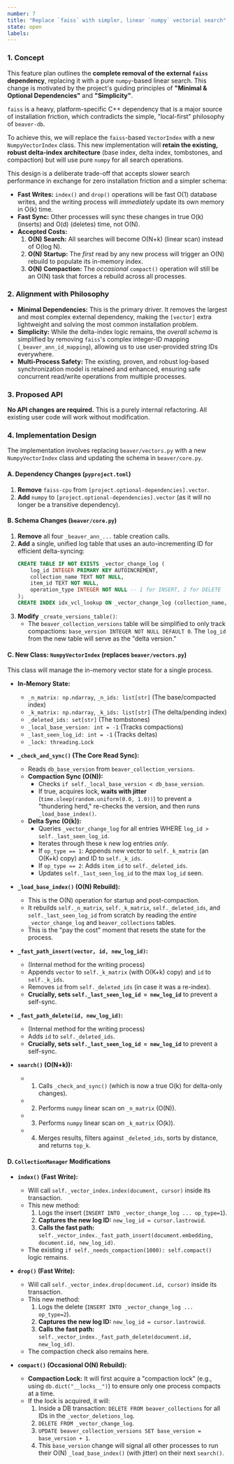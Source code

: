 ```yaml
---
number: 7
title: "Replace `faiss` with simpler, linear `numpy` vectorial search"
state: open
labels:
---
```


### 1. Concept

This feature plan outlines the **complete removal of the external `faiss` dependency**, replacing it with a pure `numpy`-based linear search. This change is motivated by the project's guiding principles of **"Minimal & Optional Dependencies"** and **"Simplicity"**.

`faiss` is a heavy, platform-specific C++ dependency that is a major source of installation friction, which contradicts the simple, "local-first" philosophy of `beaver-db`.

To achieve this, we will replace the `faiss`-based `VectorIndex` with a new `NumpyVectorIndex` class. This new implementation will **retain the existing, robust delta-index architecture** (base index, delta index, tombstones, and compaction) but will use pure `numpy` for all search operations.

This design is a deliberate trade-off that accepts slower search performance in exchange for zero installation friction and a simpler schema:

  * **Fast Writes:** `index()` and `drop()` operations will be fast O(1) database writes, and the writing process will *immediately* update its own memory in O(k) time.
  * **Fast Sync:** Other processes will sync these changes in true O(k) (inserts) and O(d) (deletes) time, not O(N).
  * **Accepted Costs:**
    1.  **O(N) Search:** All searches will become O(N+k) (linear scan) instead of O(log N).
    2.  **O(N) Startup:** The *first* read by any new process will trigger an O(N) rebuild to populate its in-memory index.
    3.  **O(N) Compaction:** The *occasional* `compact()` operation will still be an O(N) task that forces a rebuild across all processes.

### 2. Alignment with Philosophy

  * **Minimal Dependencies:** This is the primary driver. It removes the largest and most complex external dependency, making the `[vector]` extra lightweight and solving the most common installation problem.
  * **Simplicity:** While the delta-index logic remains, the *overall schema* is simplified by removing `faiss`'s complex integer-ID mapping (`_beaver_ann_id_mapping`), allowing us to use user-provided string IDs everywhere.
  * **Multi-Process Safety:** The existing, proven, and robust log-based synchronization model is retained and enhanced, ensuring safe concurrent read/write operations from multiple processes.

### 3. Proposed API

**No API changes are required.** This is a purely internal refactoring. All existing user code will work without modification.

### 4. Implementation Design

The implementation involves replacing `beaver/vectors.py` with a new `NumpyVectorIndex` class and updating the schema in `beaver/core.py`.

#### A. Dependency Changes (`pyproject.toml`)

1.  **Remove** `faiss-cpu` from `[project.optional-dependencies].vector`.
2.  **Add** `numpy` to `[project.optional-dependencies].vector` (as it will no longer be a transitive dependency).

#### B. Schema Changes (`beaver/core.py`)

1.  **Remove** all four `_beaver_ann_...` table creation calls.
2.  **Add** a single, unified log table that uses an auto-incrementing ID for efficient delta-syncing:
    ```sql
    CREATE TABLE IF NOT EXISTS _vector_change_log (
        log_id INTEGER PRIMARY KEY AUTOINCREMENT,
        collection_name TEXT NOT NULL,
        item_id TEXT NOT NULL,
        operation_type INTEGER NOT NULL -- 1 for INSERT, 2 for DELETE
    );
    CREATE INDEX idx_vcl_lookup ON _vector_change_log (collection_name, log_id);
    ```
3.  **Modify** `_create_versions_table()`:
      * The `beaver_collection_versions` table will be simplified to only track compactions: `base_version INTEGER NOT NULL DEFAULT 0`. The `log_id` from the new table will serve as the "delta version."

#### C. New Class: `NumpyVectorIndex` (replaces `beaver/vectors.py`)

This class will manage the in-memory vector state for a single process.

  * **In-Memory State:**

      * `_n_matrix: np.ndarray`, `_n_ids: list[str]` (The base/compacted index)
      * `_k_matrix: np.ndarray`, `_k_ids: list[str]` (The delta/pending index)
      * `_deleted_ids: set[str]` (The tombstones)
      * `_local_base_version: int = -1` (Tracks compactions)
      * `_last_seen_log_id: int = -1` (Tracks deltas)
      * `_lock: threading.Lock`

  * **`_check_and_sync()` (The Core Read Sync):**

      * Reads `db_base_version` from `beaver_collection_versions`.
      * **Compaction Sync (O(N)):**
          * Checks `if self._local_base_version < db_base_version`.
          * If true, acquires lock, **waits with jitter** (`time.sleep(random.uniform(0.0, 1.0))`) to prevent a "thundering herd," re-checks the version, and then runs `_load_base_index()`.
      * **Delta Sync (O(k)):**
          * Queries `_vector_change_log` for all entries WHERE `log_id > self._last_seen_log_id`.
          * Iterates through these `k` new log entries *only*.
          * If `op_type == 1`: Appends new vector to `self._k_matrix` (an O(K+k) copy) and ID to `self._k_ids`.
          * If `op_type == 2`: Adds `item_id` to `self._deleted_ids`.
          * Updates `self._last_seen_log_id` to the max `log_id` seen.

  * **`_load_base_index()` (O(N) Rebuild):**

      * This is the O(N) operation for startup and post-compaction.
      * It rebuilds `self._n_matrix`, `self._k_matrix`, `self._deleted_ids`, and `self._last_seen_log_id` from scratch by reading the *entire* `_vector_change_log` and `beaver_collections` tables.
      * This is the "pay the cost" moment that resets the state for the process.

  * **`_fast_path_insert(vector, id, new_log_id)`:**

      * (Internal method for the writing process)
      * Appends `vector` to `self._k_matrix` (with O(K+k) copy) and `id` to `self._k_ids`.
      * Removes `id` from `self._deleted_ids` (in case it was a re-index).
      * **Crucially, sets `self._last_seen_log_id = new_log_id`** to prevent a self-sync.

  * **`_fast_path_delete(id, new_log_id)`:**

      * (Internal method for the writing process)
      * Adds `id` to `self._deleted_ids`.
      * **Crucially, sets `self._last_seen_log_id = new_log_id`** to prevent a self-sync.

  * **`search()` (O(N+k)):**

      * 1.  Calls `_check_and_sync()` (which is now a true O(k) for delta-only changes).
      * 2.  Performs `numpy` linear scan on `_n_matrix` (O(N)).
      * 3.  Performs `numpy` linear scan on `_k_matrix` (O(k)).
      * 4.  Merges results, filters against `_deleted_ids`, sorts by distance, and returns `top_k`.

#### D. `CollectionManager` Modifications

  * **`index()` (Fast Write):**

      * Will call `self._vector_index.index(document, cursor)` inside its transaction.
      * This new method:
        1.  Logs the insert (`INSERT INTO _vector_change_log ... op_type=1`).
        2.  **Captures the new log ID:** `new_log_id = cursor.lastrowid`.
        3.  **Calls the fast path:** `self._vector_index._fast_path_insert(document.embedding, document.id, new_log_id)`.
      * The existing `if self._needs_compaction(1000): self.compact()` logic remains.

  * **`drop()` (Fast Write):**

      * Will call `self._vector_index.drop(document.id, cursor)` inside its transaction.
      * This new method:
        1.  Logs the delete (`INSERT INTO _vector_change_log ... op_type=2`).
        2.  **Captures the new log ID:** `new_log_id = cursor.lastrowid`.
        3.  **Calls the fast path:** `self._vector_index._fast_path_delete(document.id, new_log_id)`.
      * The compaction check also remains here.

  * **`compact()` (Occasional O(N) Rebuild):**

      * **Compaction Lock:** It will first acquire a "compaction lock" (e.g., using `db.dict("__locks__")`) to ensure only one process compacts at a time.
      * If the lock is acquired, it will:
        1.  Inside a DB transaction: `DELETE FROM beaver_collections` for all IDs in the `_vector_deletions_log`.
        2.  `DELETE FROM _vector_change_log`.
        3.  `UPDATE beaver_collection_versions SET base_version = base_version + 1`.
        4.  This `base_version` change will signal all other processes to run their O(N) `_load_base_index()` (with jitter) on their next `search()`.